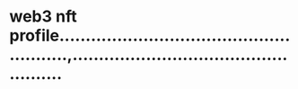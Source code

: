 # web3 nft profile.......................................................,...................................................

